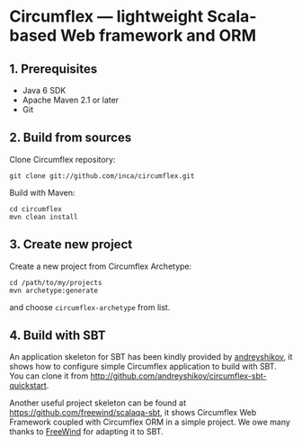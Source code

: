 # Circumflex — lightweight Scala-based Web framework and ORM

## 1. Prerequisites

* Java 6 SDK
* Apache Maven 2.1 or later
* Git

## 2. Build from sources

Clone Circumflex repository:

    git clone git://github.com/inca/circumflex.git

Build with Maven:

    cd circumflex
    mvn clean install

## 3. Create new project

Create a new project from Circumflex Archetype:

    cd /path/to/my/projects
    mvn archetype:generate

and choose `circumflex-archetype` from list.

## 4. Build with SBT

An application skeleton for SBT has been kindly provided by
[andreyshikov](http://github.com/andreyshikov), it shows how to configure
simple Circumflex application to build with SBT. You can clone it from
<http://github.com/andreyshikov/circumflex-sbt-quickstart>.

Another useful project skeleton can be found at <https://github.com/freewind/scalaqa-sbt>,
it shows Circumflex Web Framework coupled with Circumflex ORM in a simple project.
We owe many thanks to [FreeWind](https://github.com/freewind) for adapting it to SBT.


